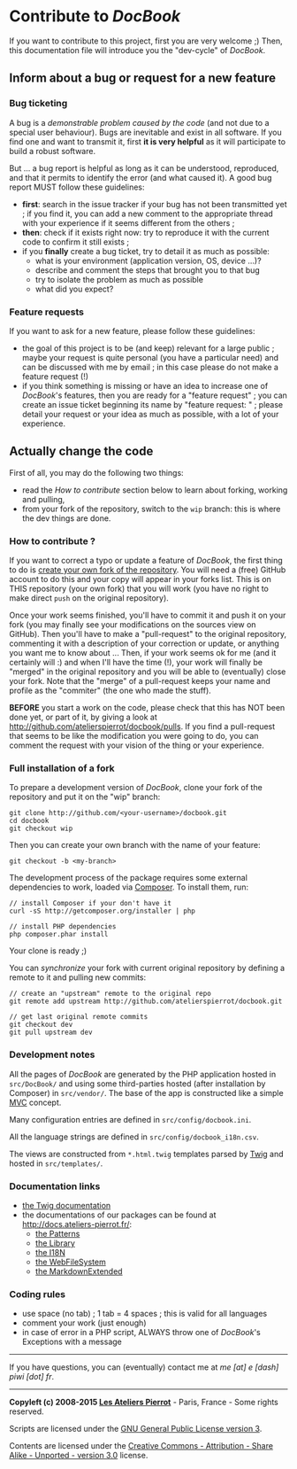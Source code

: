 Contribute to *DocBook*
=======================


If you want to contribute to this project, first you are very welcome ;) Then, this documentation
file will introduce you the "dev-cycle" of *DocBook*.


Inform about a bug or request for a new feature
-----------------------------------------------

### Bug ticketing

A bug is a *demonstrable problem caused by the code* (and not due to a special user behaviour).
Bugs are inevitable and exist in all software. If you find one and want to transmit it, first
**it is very helpful** as it will participate to build a robust software.

But ... a bug report is helpful as long as it can be understood, reproduced, and that it permits to
identify the error (and what caused it). A good bug report MUST follow these guidelines:

-   **first**: search in the issue tracker if your bug has not been transmitted yet ; if you find it,
    you can add a new comment to the appropriate thread with your experience if it seems different
    from the others ;
-   **then**: check if it exists right now: try to reproduce it with the current code to confirm it still exists ;
-   if you **finally** create a bug ticket, try to detail it as much as possible:
    -   what is your environment (application version, OS, device ...)?
    -   describe and comment the steps that brought you to that bug
    -   try to isolate the problem as much as possible
    -   what did you expect?


### Feature requests

If you want to ask for a new feature, please follow these guidelines:

-   the goal of this project is to be (and keep) relevant for a large public ; maybe your request
    is quite personal (you have a particular need) and can be discussed with me by email ; in this
    case please do not make a feature request (!)
-   if you think something is missing or have an idea to increase one of *DocBook*'s features, then
    you are ready for a "feature request" ; you can create an issue ticket beginning its name by
    "feature request: " ; please detail your request or your idea as much as possible, with a lot 
    of your experience.


Actually change the code
------------------------


First of all, you may do the following two things:

-   read the *How to contribute* section below to learn about forking, working and pulling,
-   from your fork of the repository, switch to the `wip` branch: this is where the dev things are done.


### How to contribute ?

If you want to correct a typo or update a feature of *DocBook*, the first thing to do is
[create your own fork of the repository](http://help.github.com/articles/fork-a-repo).
You will need a (free) GitHub account to do this and your copy will appear in your forks list.
This is on THIS repository (your own fork) that you will work (you have no right to make 
direct `push` on the original repository).

Once your work seems finished, you'll have to commit it and push it on your fork (you may 
finally see your modifications on the sources view on GitHub). Then you'll have to make a 
"pull-request" to the original repository, commenting it with a description of your correction or
update, or anything you want me to know about ... Then, if your work seems ok for me 
(and it certainly will :) and when I'll have the time (!), your work will finally be 
"merged" in the original repository and you will be able to (eventually) close your fork. 
Note that the "merge" of a pull-request keeps your name and profile as the "commiter" 
(the one who made the stuff).

**BEFORE** you start a work on the code, please check that this has NOT been done yet, or part
of it, by giving a look at <http://github.com/atelierspierrot/docbook/pulls>. If you 
find a pull-request that seems to be like the modification you were going to do, you can 
comment the request with your vision of the thing or your experience.


### Full installation of a fork

To prepare a development version of *DocBook*, clone your fork of the repository and
put it on the "wip" branch:

    git clone http://github.com/<your-username>/docbook.git
    cd docbook
    git checkout wip

Then you can create your own branch with the name of your feature:

    git checkout -b <my-branch>

The development process of the package requires some external dependencies to work, loaded via
[Composer](http://getcomposer.org/). To install them, run:

    // install Composer if your don't have it
    curl -sS http://getcomposer.org/installer | php

    // install PHP dependencies
    php composer.phar install

Your clone is ready ;)

You can *synchronize* your fork with current original repository by defining a remote to it
and pulling new commits:

    // create an "upstream" remote to the original repo
    git remote add upstream http://github.com/atelierspierrot/docbook.git

    // get last original remote commits
    git checkout dev
    git pull upstream dev


### Development notes

All the pages of *DocBook* are generated by the PHP application hosted in `src/DocBook/` and
using some third-parties hosted (after installation by Composer) in `src/vendor/`. The base
of the app is constructed like a simple [MVC](http://en.wikipedia.org/wiki/Model%E2%80%93view%E2%80%93controller)
concept.

Many configuration entries are defined in `src/config/docbook.ini`.

All the language strings are defined in `src/config/docbook_i18n.csv`.

The views are constructed from `*.html.twig` templates parsed by [Twig](http://twig.sensiolabs.org/)
and hosted in `src/templates/`.


### Documentation links

-   [the Twig documentation](http://twig.sensiolabs.org/documentation)
-   the documentations of our packages can be found at <http://docs.ateliers-pierrot.fr/>:
    - [the Patterns](http://docs.ateliers-pierrot.fr/patterns)
    - [the Library](http://docs.ateliers-pierrot.fr/library)
    - [the I18N](http://docs.ateliers-pierrot.fr/internationalization)
    - [the WebFileSystem](http://docs.ateliers-pierrot.fr/webfilesystem)
    - [the MarkdownExtended](http://docs.ateliers-pierrot.fr/markdown-extended)


### Coding rules

-   use space (no tab) ; 1 tab = 4 spaces ; this is valid for all languages
-   comment your work (just enough)
-   in case of error in a PHP script, ALWAYS throw one of *DocBook*'s Exceptions with a message


----

If you have questions, you can (eventually) contact me at *me [at] e [dash] piwi [dot] fr*.

----
**Copyleft (c) 2008-2015 [Les Ateliers Pierrot](http://www.ateliers-pierrot.fr/)** - Paris, France - Some rights reserved.

Scripts are licensed under the [GNU General Public License version 3](http://www.gnu.org/licenses/gpl.html).

Contents are licensed under the [Creative Commons - Attribution - Share Alike - Unported - version 3.0](http://creativecommons.org/licenses/by-sa/3.0/) license.
